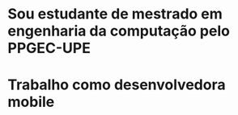 # Sou estudante de mestrado em engenharia da computação pelo PPGEC-UPE

# Trabalho como desenvolvedora mobile
